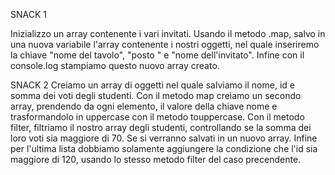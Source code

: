 SNACK 1

Inizializzo un array contenente i vari invitati.
Usando il metodo .map, salvo in una nuova variabile l'array contenente i nostri oggetti, nel quale inseriremo la chiave "nome del tavolo", "posto " e "nome dell'invitato".
Infine con il console.log stampiamo questo nuovo array creato.


SNACK 2
Creiamo un array di oggetti nel quale salviamo il nome, id e somma dei voti degli studenti.
Con il metodo map creiamo un secondo array, prendendo da ogni elemento, il valore della chiave nome e trasformandolo in uppercase con il metodo touppercase.
Con il metodo filter, filtriamo il nostro array degli studenti, controllando se la somma dei loro voti sia maggiore di 70. Se si verranno salvati in un nuovo array.
Infine per l'ultima lista dobbiamo solamente aggiungere la condizione che l'id sia maggiore di 120, usando lo stesso metodo filter del caso precendente.